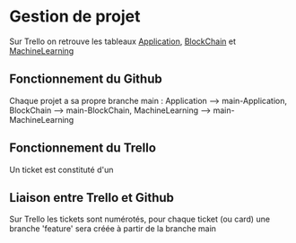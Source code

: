 # Gestion de projet 

Sur Trello on retrouve les tableaux [Application](https://trello.com/b/D8Ap5Bh6/application), [BlockChain](https://trello.com/b/Lzb7U1go/blockchain) et [MachineLearning](https://trello.com/b/BsiMh4QB/machinelearning)

## Fonctionnement du Github

Chaque projet a sa propre branche main : Application --> main-Application, BlockChain --> main-BlockChain, MachineLearning --> main-MachineLearning

## Fonctionnement du Trello

Un ticket est constituté d'un 

## Liaison entre Trello et Github
Sur Trello les tickets sont numérotés, pour chaque ticket (ou card) une branche 'feature' sera créée à partir de la branche main
